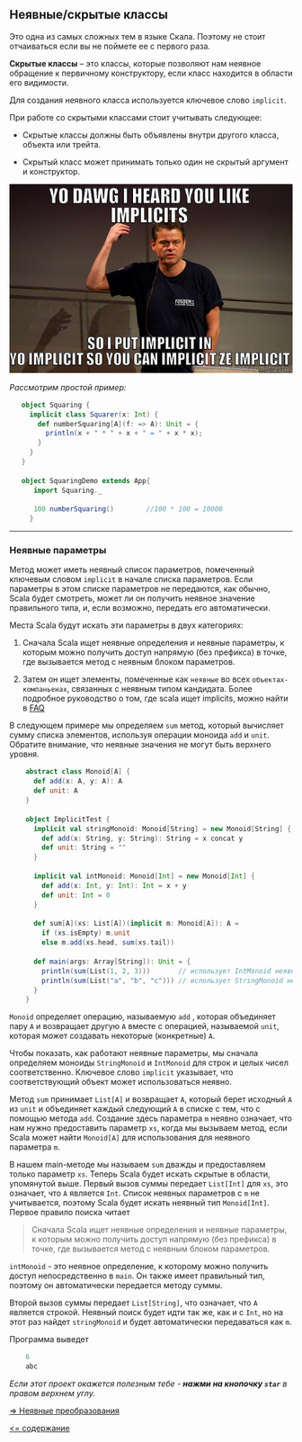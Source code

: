 ## Неявные/скрытые классы 

Это одна из самых сложных тем в языке Скала. Поэтому не стоит отчаиваться если вы не поймете ее с первого раза. 

**Скрытые классы** – это классы, которые позволяют нам неявное обращение к первичному конструктору, 
если класс находится в области его видимости.

Для создания неявного класса используется ключевое слово `implicit`.

При работе со скрытыми классами стоит учитывать следующее:

* Скрытые классы должны быть объявлены внутри другого класса, объекта или трейта.

* Скрытый класс может принимать только один не скрытый аргумент и конструктор.

![alt text](https://github.com/steklopod/Functions/blob/master/src/main/resources/images/implicit.jpg?raw=true "OOP.implicit")

_Рассмотрим простой пример:_

<!-- code -->
```scala
   object Squaring {
     implicit class Squarer(x: Int) {
       def numberSquaring[A](f: => A): Unit = {
         println(x + " * " + x + " = " + x * x);
       }
     }
   } 
   
   object SquaringDemo extends App{
      import Squaring._

      100 numberSquaring()        //100 * 100 = 10000
     }
```
___

### Неявные параметры

Метод может иметь неявный список параметров, помеченный ключевым словом `implicit` в начале списка параметров. 
Если параметры в этом списке параметров не передаются, как обычно, Scala будет смотреть, может ли он получить неявное 
значение правильного типа, и, если возможно, передать его автоматически.

Места Scala будут искать эти параметры в двух категориях:

1. Сначала Scala ищет неявные определения и неявные параметры, к которым можно получить доступ напрямую (без префикса)
 в точке, где вызывается метод с неявным блоком параметров.

2. Затем он ищет элементы, помеченные как `неявные` во всех `объектах-компаньенах`, связанных с неявным типом кандидата.
Более подробное руководство о том, где scala ищет implicits, можно найти в [FAQ](TODO)

В следующем примере мы определяем `sum` метод, который вычисляет сумму списка элементов, используя операции моноида
`add` и `unit`. Обратите внимание, что неявные значения не могут быть верхнего уровня.

<!-- code -->
```scala
    abstract class Monoid[A] {
      def add(x: A, y: A): A
      def unit: A
    }
    
    object ImplicitTest {
      implicit val stringMonoid: Monoid[String] = new Monoid[String] {
        def add(x: String, y: String): String = x concat y
        def unit: String = ""
      }
      
      implicit val intMonoid: Monoid[Int] = new Monoid[Int] {
        def add(x: Int, y: Int): Int = x + y
        def unit: Int = 0
      }
      
      def sum[A](xs: List[A])(implicit m: Monoid[A]): A =
        if (xs.isEmpty) m.unit
        else m.add(xs.head, sum(xs.tail))
        
      def main(args: Array[String]): Unit = {
        println(sum(List(1, 2, 3)))       // использует IntMonoid неявно
        println(sum(List("a", "b", "c"))) // использует StringMonoid неявно
      }
    }
```

`Monoid` определяет операцию, называемую `add` , которая объединяет пару `A` и возвращает другую `A` вместе с операцией,
 называемой `unit`, которая может создавать некоторые (конкретные) `A`.

Чтобы показать, как работают неявные параметры, мы сначала определяем моноиды `StringMonoid` и `IntMonoid` для строк и 
целых чисел соответственно. Ключевое слово `implicit` указывает, что соответствующий объект может использоваться неявно.

Метод `sum` принимает `List[A]` и возвращает `A`, который берет исходный `A` из `unit` и объединяет каждый следующий 
`A` в списке с тем, что с помощью метода `add`. Создание здесь параметра `m` неявно означает, что нам нужно предоставить 
параметр `xs`, когда мы вызываем метод, если Scala может найти `Monoid[A]` для использования для неявного параметра `m`.

В нашем main-методе мы называем `sum` дважды и предоставляем только параметр `xs`. Теперь Scala будет искать 
скрытые в области, упомянутой выше. Первый вызов суммы передает `List[Int]` для `xs`, это означает, что `A` является `Int`.
 Список неявных параметров с `m` не учитывается, поэтому Scala будет искать неявный тип `Monoid[Int]`. 
 Первое правило поиска читает
 
>Сначала Scala ищет неявные определения и неявные параметры, к которым можно получить доступ напрямую (без префикса) 
в точке, где вызывается метод с неявным блоком параметров.

`intMonoid` - это неявное определение, к которому можно получить доступ непосредственно в `main`. 
Он также имеет правильный тип, поэтому он автоматически передается методу суммы.

Второй вызов суммы передает `List[String]`, что означает, что `A` является строкой. Неявный поиск будет идти так же, 
как и с `Int`, но на этот раз найдет `stringMonoid` и будет автоматически передаваться как `m`.

Программа выведет

<!-- code -->
```scala
    6
    abc
```

_Если этот проект окажется полезным тебе - **нажми на кнопочку `star`** в правом верхнем углу._

[=> Неявные преобразования](https://github.com/steklopod/Functions/blob/master/src/main/resources/readmes/implicit_conversions.md)

[<= содержание](https://github.com/steklopod/Functions/blob/master/readme.md)